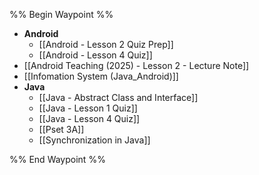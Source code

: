 %% Begin Waypoint %%
- **Android**
	- [[Android - Lesson 2 Quiz Prep]]
	- [[Android - Lesson 4 Quiz]]
- [[Android Teaching (2025) - Lesson 2 - Lecture Note]]
- [[Infomation System (Java_Android)]]
- **Java**
	- [[Java - Abstract Class and Interface]]
	- [[Java - Lesson 1 Quiz]]
	- [[Java - Lesson 4 Quiz]]
	- [[Pset 3A]]
	- [[Synchronization in Java]]

%% End Waypoint %%

